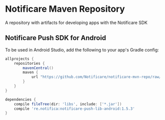 # Notificare Maven Repository

A repository with artifacts for developing apps with the Notificare SDK

## Notificare Push SDK for Android

To be used in Android Studio, add the following to your app's Gradle config:

```groovy
allprojects {
    repositories {
        mavenCentral()
        maven {
            url "https://github.com/Notificare/notificare-mvn-repo/raw/master/releases"
        }
    }
}

dependencies {
    compile fileTree(dir: 'libs', include: ['*.jar'])
    compile 're.notifica:notificare-push-lib-android:1.5.3'
}
```

